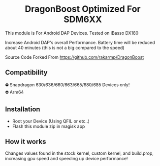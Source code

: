
<h1 align="center">DragonBoost Optimized For SDM6XX</h1>

<p>
This module is For Android DAP Devices.
Tested on iBasso DX180

Increase Android DAP's overall Performance. Battery time will be reduced about 40 minutes (this is not a big compared to the speed)

Source Code Forked From https://github.com/rakarmp/DragonBoost
</p>

## Compatibility

⛔️ Snapdragon 630/636/660/663/665/680/685 Devices only! <br />
⛔️ Arm64

## Installation
- Root your Device (Using QFIL or etc..)
- Flash this module zip in magisk app

## How it works

Changes values found in the stock kernel, custom kernel, and build.prop, increasing gpu speed and speeding up device performance!
